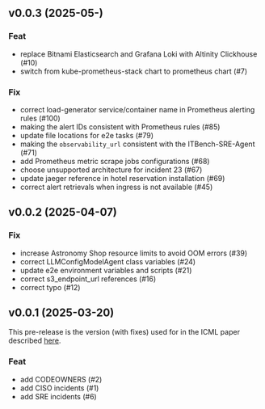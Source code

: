 ## v0.0.3 (2025-05-)

### Feat

- replace Bitnami Elasticsearch and Grafana Loki with Altinity Clickhouse (#10)
- switch from kube-prometheus-stack chart to prometheus chart (#7)

### Fix

- correct load-generator service/container name in Prometheus alerting rules (#100)
- making the alert IDs consistent with Prometheus rules (#85)
- update file locations for e2e tasks (#79)
- making the `observability_url` consistent with the ITBench-SRE-Agent (#71)
- add Prometheus metric scrape jobs configurations (#68)
- choose unsupported architecture for incident 23 (#67)
- update jaeger reference in hotel reservation installation (#69)
- correct alert retrievals when ingress is not available (#45)

## v0.0.2 (2025-04-07)

### Fix

- increase Astronomy Shop resource limits to avoid OOM errors (#39)
- correct LLMConfigModelAgent class variables (#24)
- update e2e environment variables and scripts (#21)
- correct s3_endpoint_url references (#16)
- correct typo (#12)

## v0.0.1 (2025-03-20)

This pre-release is the version (with fixes) used for in the ICML paper described [here](https://github.com/IBM/ITBench).

### Feat

- add CODEOWNERS (#2)
- add CISO incidents (#1)
- add SRE incidents (#6)
